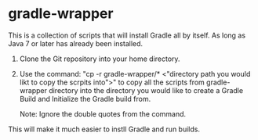 # gradle-wrapper

This is a collection of scripts that will install Gradle all by itself. As long as Java 7 or later
has already been installed.

1. Clone the Git repository into your home directory.
2. Use the command: "cp -r gradle-wrapper/* <"directory path you would likt to copy the scrpits into">" 
   to copy all the scripts from gradle-wrapper directory into the directory you would 
   like to create a Gradle Build and Initialize the Gradle build from.

   Note: Ignore the double quotes from the command.

This will make it much easier to instll Gradle and run builds.

